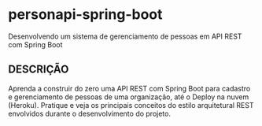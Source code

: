 # personapi-spring-boot #
 Desenvolvendo um sistema de gerenciamento de pessoas em API REST com Spring Boot
 
## DESCRIÇÃO ##
Aprenda a construir do zero uma API REST com Spring Boot para cadastro e gerenciamento de pessoas de uma organização, até o Deploy na nuvem (Heroku). Pratique e veja os principais conceitos do estilo arquitetural REST envolvidos durante o desenvolvimento do projeto.
 

